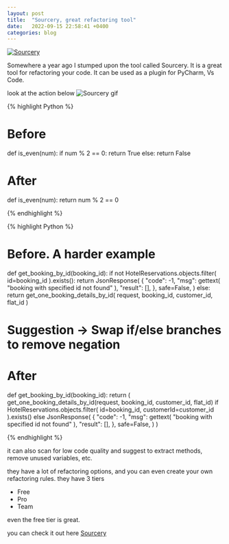 ```yaml
---
layout: post
title:  "Sourcery, great refactoring tool"
date:   2022-09-15 22:58:41 +0400
categories: blog
---
```

[![Sourcery](https://img.shields.io/badge/Sourcery-enabled-brightgreen)](https://sourcery.ai)

Somewhere a year ago I stumped upon the tool called Sourcery. 
It is a great tool for refactoring your code.
It can be used as a plugin for PyCharm, Vs Code.

look at the action below
![Sourcery gif](/img/blog/sourcery-demo.gif)


{% highlight Python %}
# Before
def is_even(num):
    if num % 2 == 0:
        return True
    else:
        return False

# After
def is_even(num):
    return num % 2 == 0

{% endhighlight %}

{% highlight Python %}
# Before. A harder example

def get_booking_by_id(booking_id):
    if not HotelReservations.objects.filter(
        id=booking_id
    ).exists():
        return JsonResponse(
            {
                "code": -1,
                "msg": gettext(
                    "booking with specified id not found"
                ),
                "result": [],
            },
            safe=False,
        )
    else:
        return get_one_booking_details_by_id(
            request, booking_id, customer_id, flat_id
        )

# Suggestion -> Swap if/else branches to remove negation
# After

def get_booking_by_id(booking_id):
    return (
        get_one_booking_details_by_id(request, booking_id, customer_id, flat_id)
        if HotelReservations.objects.filter(
            id=booking_id, customerId=customer_id
            ).exists()
        else JsonResponse(
            {
                "code": -1,
                "msg": gettext(
                    "booking with specified id not found"
                ),
                "result": [],
            },
            safe=False,
            )
    )
    
{% endhighlight %}


it can also scan for low code quality and suggest to extract methods, remove unused variables, etc.


they have a lot of refactoring options, and you can even create your own refactoring rules.
they have 3 tiers
- Free
- Pro
- Team

even the free tier is great.

you can check it out here [Sourcery](https://sourcery.ai/)


